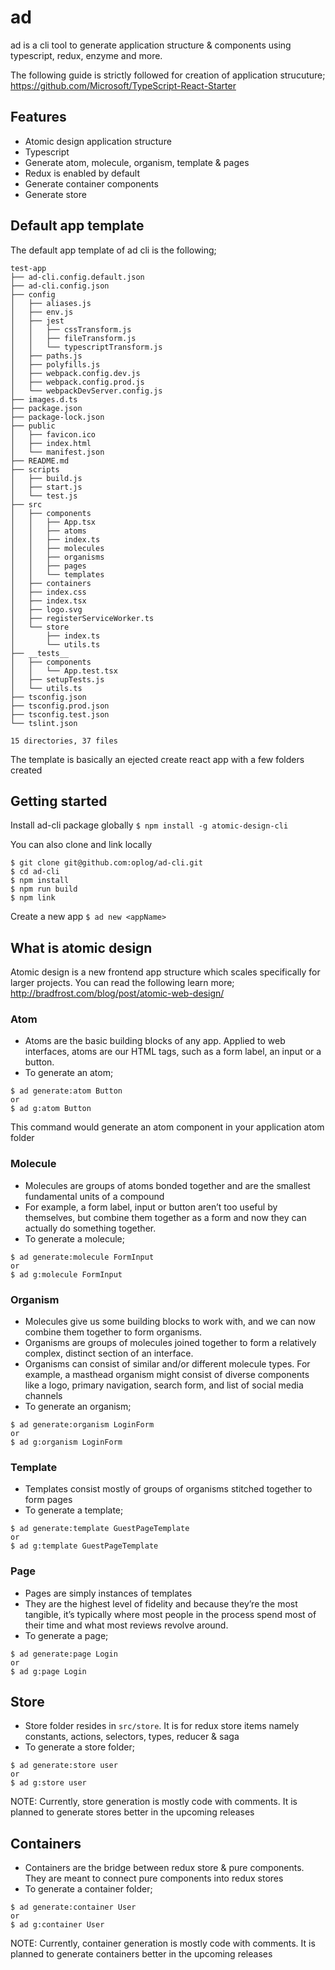 # ad
ad is a cli tool to generate application structure & components using typescript, redux, enzyme and more.

The following guide is strictly followed for creation of application strucuture;
https://github.com/Microsoft/TypeScript-React-Starter

## Features
- Atomic design application structure
- Typescript
- Generate atom, molecule, organism, template & pages
- Redux is enabled by default
- Generate container components
- Generate store

## Default app template
The default app template of ad cli is the following;
```
test-app
├── ad-cli.config.default.json
├── ad-cli.config.json
├── config
│   ├── aliases.js
│   ├── env.js
│   ├── jest
│   │   ├── cssTransform.js
│   │   ├── fileTransform.js
│   │   └── typescriptTransform.js
│   ├── paths.js
│   ├── polyfills.js
│   ├── webpack.config.dev.js
│   ├── webpack.config.prod.js
│   └── webpackDevServer.config.js
├── images.d.ts
├── package.json
├── package-lock.json
├── public
│   ├── favicon.ico
│   ├── index.html
│   └── manifest.json
├── README.md
├── scripts
│   ├── build.js
│   ├── start.js
│   └── test.js
├── src
│   ├── components
│   │   ├── App.tsx
│   │   ├── atoms
│   │   ├── index.ts
│   │   ├── molecules
│   │   ├── organisms
│   │   ├── pages
│   │   └── templates
│   ├── containers
│   ├── index.css
│   ├── index.tsx
│   ├── logo.svg
│   ├── registerServiceWorker.ts
│   └── store
│       ├── index.ts
│       └── utils.ts
├── __tests__
│   ├── components
│   │   └── App.test.tsx
│   ├── setupTests.js
│   └── utils.ts
├── tsconfig.json
├── tsconfig.prod.json
├── tsconfig.test.json
└── tslint.json

15 directories, 37 files
```
The template is basically an ejected create react app with a few folders created

## Getting started
Install ad-cli package globally
`$ npm install -g atomic-design-cli`

You can also clone and link locally
```
$ git clone git@github.com:oplog/ad-cli.git
$ cd ad-cli
$ npm install
$ npm run build
$ npm link
```


Create a new app
`$ ad new <appName>`

## What is atomic design
Atomic design is a new frontend app structure which scales specifically for larger projects. You can read the following learn more;
http://bradfrost.com/blog/post/atomic-web-design/

### Atom
- Atoms are the basic building blocks of any app. Applied to web interfaces, atoms are our HTML tags, such as a form label, an input or a button.
- To generate an atom;
```
$ ad generate:atom Button
or
$ ad g:atom Button
```
This command would generate an atom component in your application atom folder


### Molecule
- Molecules are groups of atoms bonded together and are the smallest fundamental units of a compound
- For example, a form label, input or button aren’t too useful by themselves, but combine them together as a form and now they can actually do something together.
- To generate a molecule;
```
$ ad generate:molecule FormInput
or
$ ad g:molecule FormInput
```

### Organism
- Molecules give us some building blocks to work with, and we can now combine them together to form organisms.
- Organisms are groups of molecules joined together to form a relatively complex, distinct section of an interface.
- Organisms can consist of similar and/or different molecule types. For example, a masthead organism might consist of diverse components like a logo, primary navigation, search form, and list of social media channels
- To generate an organism;
```
$ ad generate:organism LoginForm
or
$ ad g:organism LoginForm
```
### Template
- Templates consist mostly of groups of organisms stitched together to form pages
- To generate a template;
```
$ ad generate:template GuestPageTemplate
or
$ ad g:template GuestPageTemplate
```
### Page
- Pages are simply instances of templates
- They are the highest level of fidelity and because they’re the most tangible, it’s typically where most people in the process spend most of their time and what most reviews revolve around.
- To generate a page;
```
$ ad generate:page Login
or 
$ ad g:page Login
```

## Store
- Store folder resides in `src/store`. It is for redux store items namely constants, actions, selectors, types, reducer & saga
- To generate a store folder;
```
$ ad generate:store user
or
$ ad g:store user
```
NOTE: Currently, store generation is mostly code with comments. It is planned to generate stores better in the upcoming releases

## Containers
- Containers are the bridge between redux store & pure components. They are meant to connect pure components into redux stores
- To generate a container folder;
```
$ ad generate:container User
or 
$ ad g:container User
``` 
NOTE: Currently, container generation is mostly code with comments. It is planned to generate containers better in the upcoming releases

